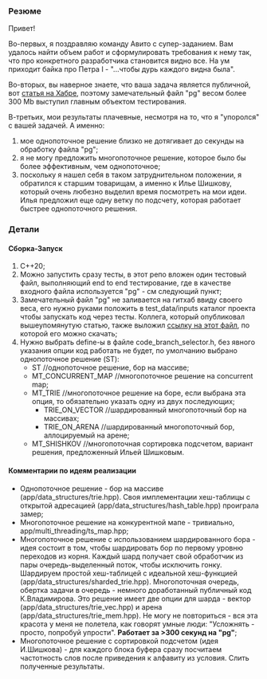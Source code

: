 ### Резюме 
Привет! 

Во-первых, я поздравляю команду Авито с супер-заданием. Вам удалось найти объем работ и сформулировать требования к нему так, что про конкретного разработчика становится видно все. На ум приходит байка про Петра I - "...чтобы дурь каждого видна была".

Во-вторых, вы наверное знаете, что ваша задача является публичной, вот [статья на Хабре](https://habr.com/en/articles/575108/ "статья на Хабре"), поэтому замечательный файл "pg" весом более 300 Mb выступил главным объектом тестирования.

В-третьих, мои результаты плачевные, несмотря на то, что я "упоролся" с вашей задачей. А именно: 
1) мое однопоточное решение близко не дотягивает до секунды на обработку файла "pg";
2) я не могу предложить многопоточное решение, которое было бы более эффективным, чем однопоточное;
3) поскольку я нашел себя в таком затруднительном положении, я обратился к старшим товарищам, а именно к Илье Шишкову, который очень любезно выделил время посмотреть на мои идеи. Илья предложил еще одну ветку по подсчету, которая работает быстрее однопоточного решения.

### Детали
#### Сборка-Запуск
1) С++20;
2) Можно запустить сразу тесты, в этот репо вложен один тестовый файл, выполняющий end to end тестирование, где в качестве входного файла используется "pg" - см следующий пункт;
3) Замечательный файл "pg" не заливается на гитхаб ввиду своего веса, его нужно руками положить в test_data/inputs каталог проекта чтобы запускать код через тесты. Коллега, который опубликовал вышеупомянутую статью, также выложил [ссылку на этот файл](https://disk.yandex.ru/d/mOY5CrveIAOtnQ), по которой его можно скачать;
4) Нужно выбрать define-ы в файле code_branch_selector.h, без явного указания опции код работать не будет, по умолчанию выбрано однопоточное решение (ST):
   * ST //однопоточное решение, бор на массиве;
   * MT_CONCURRENT_MAP //многопоточное решение на concurrent map;
   * MT_TRIE //многопоточное решение на боре, если выбрана эта опция, то обязательно указать одну из двух последующих;
     * TRIE_ON_VECTOR //шардированный многопоточный бор на массивах;
     * TRIE_ON_ARENA //шардированный многопоточный бор, аллоцируемый на арене;
   * MT_SHISHKOV //многопоточная сортировка подсчетом, вариант решения, предложенный Ильей Шишковым.

#### Комментарии по идеям реализации
* Однопоточное решение - бор на массиве (app/data_structures/trie.hpp). Своя имплементации хеш-таблицы с открытой адресацией (app/data_structures/hash_table.hpp) проиграла замер;
* Многопоточное решение на конкурентной мапе - тривиально, app/multi_threading/ts_map.hpp;
* Многопоточное решение с использованием шардированного бора - идея состоит в том, чтобы шардировать бор по первому уровню переходов из корня. Каждый шард получает свой обработчик из пары очередь-выделенный поток, чтобы исключить гонку. Шардируем простой хеш-таблицей с идеальной хеш-функцией (app/data_structures/sharded_trie.hpp). Многопоточная очередь, обертка задачи в очередь - немного доработанный публичный код К.Владимирова. Это решение имеет две опции для шарда - вектор (app/data_structures/trie_vec.hpp) и арена (app/data_structures/trie_mem.hpp). Не могу не повториться - вся эта красота у меня не полетела, как говорят умные люди: "Усложнять - просто, попробуй упрости". **Работает за >300 секунд на "pg"**; 
* Многопоточное решение с сортировкой подсчетом (идея И.Шишкова) - для каждого блока буфера сразу посчитаем частотность слов после приведения к алфавиту из условия. Слить полученные результаты.
